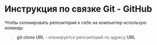 # Инструкция по связке Git - GitHub

Чтобы склонировать репозиторий к себе на компьютер использую команду: 
> **git clone URL** - клонируется репозиторий по адресу **URL**

